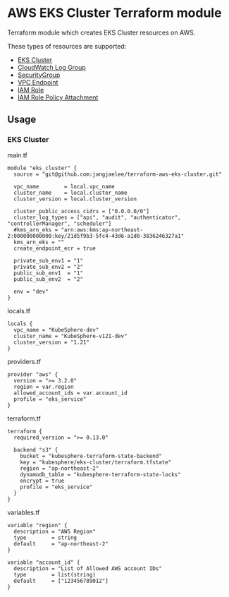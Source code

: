 # AWS EKS Cluster Terraform module

Terraform module which creates EKS Cluster resources on AWS.

These types of resources are supported:

* [EKS Cluster](https://registry.terraform.io/providers/hashicorp/aws/latest/docs/resources/eks_cluster)
* [CloudWatch Log Group](https://registry.terraform.io/providers/hashicorp/aws/latest/docs/resources/cloudwatch_log_group)
* [SecurityGroup](https://registry.terraform.io/providers/hashicorp/aws/latest/docs/resources/security_group)
* [VPC Endpoint](https://registry.terraform.io/providers/hashicorp/aws/latest/docs/resources/vpc_endpoint)
* [IAM Role](https://registry.terraform.io/providers/hashicorp/aws/latest/docs/resources/iam_role)
* [IAM Role Policy Attachment](https://registry.terraform.io/providers/hashicorp/aws/latest/docs/resources/iam_role_policy_attachment)


## Usage
### EKS Cluster

main.tf
```hcl
module "eks_cluster" {
  source = "git@github.com:jangjaelee/terraform-aws-eks-cluster.git"

  vpc_name        = local.vpc_name
  cluster_name    = local.cluster_name
  cluster_version = local.cluster_version
  
  cluster_public_access_cidrs = ["0.0.0.0/0"]
  cluster_log_types = ["api", "audit", "authenticator", "controllerManager", "scheduler"] 
  #kms_arn_eks = "arn:aws:kms:ap-northeast-2:000000000000:key/21d5f9b3-5fc4-43d6-a1d0-3836246327a1"
  kms_arn_eks = ""
  create_endpoint_ecr = true

  private_sub_env1 = "1"
  private_sub_env2 = "2"
  public_sub_env1  = "1"
  public_sub_env2  = "2"

  env = "dev"
}
```

locals.tf
```hcl
locals {
  vpc_name = "KubeSphere-dev"
  cluster_name = "KubeSphere-v121-dev"
  cluster_version = "1.21"
}
```

providers.tf
```hcl
provider "aws" {
  version = ">= 3.2.0"
  region = var.region
  allowed_account_ids = var.account_id
  profile = "eks_service"
}
```

terraform.tf
```hcl
terraform {
  required_version = ">= 0.13.0"

  backend "s3" {
    bucket = "kubesphere-terraform-state-backend"
    key = "kubesphere/eks-cluster/terraform.tfstate"
    region = "ap-northeast-2"
    dynamodb_table = "kubesphere-terraform-state-locks"
    encrypt = true
    profile = "eks_service"
  }
}
```

variables.tf
```hcl
variable "region" {
  description = "AWS Region"
  type        = string
  default     = "ap-northeast-2"
}

variable "account_id" {
  description = "List of Allowed AWS account IDs"
  type        = list(string)
  default     = ["123456789012"]
}
```
